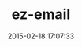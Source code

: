 ---
layout: post
title:  "ez-email"
repo:   "djberg96/ez-email"
date:   2015-02-18 17:07:33
gemurl: https://github.com/djberg96/ez-email
---